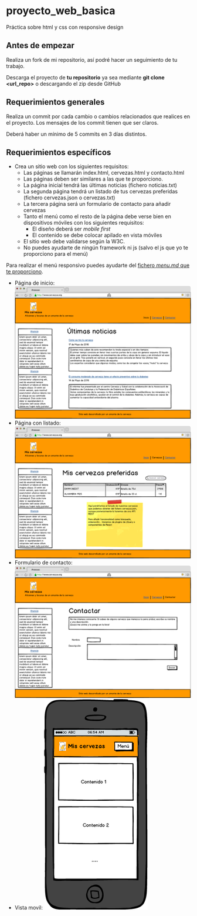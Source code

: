 # proyecto_web_basica
Práctica sobre html y css con responsive design

## Antes de empezar
Realiza un fork de mi repositorio, así podré hacer un seguimiento de tu trabajo. 

Descarga el proyecto de **tu repositorio** ya sea mediante **git clone <url_repo>** o descargando el zip desde GitHub

## Requerimientos generales
Realiza un commit por cada cambio o cambios relacionados que realices en el proyecto. Los mensajes de los commit tienen que ser claros.

Deberá haber un mínimo de 5 commits en 3 días distintos.

## Requerimientos específicos
- Crea un sitio web con los siguientes requisitos:
    - Las páginas se llamarán index.html, cervezas.html y contacto.html
    - Las páginas deben ser similares a las que te proporciono.
    - La página inicial tendrá las últimas noticias (fichero noticias.txt)
    - La segunda página tendrá un listado de tus cervezas preferidas (fichero cervezas.json o cervezas.txt)
    - La tercera página será un formulario de contacto para añadir cervezas
    - Tanto el menú como el resto de la página debe verse bien en dispositivos móviles con los siguientes requisitos:
        - El diseño deberá ser *mobile first*
        - El contenido se debe colocar apilado en vista móviles
    - El sitio web debe validarse según la W3C.
    - No puedes ayudarte de ningún framework ni js (salvo el js que yo te proporciono para el menú)

Para realizar el menú responsivo puedes ayudarte del [fichero *menu.md* que te proporciono](./menu.md).

- Página de inicio:
![](./Inicio.png)
- Página con listado:
![](./cervezas.png)
- Formulario de contacto:
![](./contactar.png)
- Vista movil:
![](./inicio_mobile.png)
